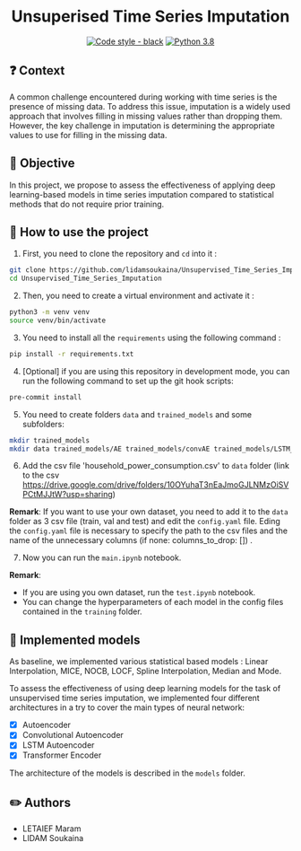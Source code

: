 <div align="center">

# Unsuperised Time Series Imputation
[![Code style - black](https://img.shields.io/badge/code%20style-black-000000.svg)](https://github.com/psf/black)
[![Python 3.8](https://img.shields.io/badge/python-3.8-blue.svg)](https://www.python.org/downloads/release/python-380/)

</div>

## ❓ Context
A common challenge encountered during working with time series is the presence of missing data.
To address this issue, imputation is a widely used approach that involves filling in missing values rather than dropping them. However, the key challenge in imputation is determining the appropriate values to use for filling in the missing data.

## 🎯 Objective
In this project, we propose to assess the effectiveness of applying deep learning-based models in time series imputation compared to statistical methods that do not require prior training.

## :rocket: How to use the project

1. First, you need to clone the repository and `cd` into it :
```bash
git clone https://github.com/lidamsoukaina/Unsupervised_Time_Series_Imputation.git
cd Unsupervised_Time_Series_Imputation
```
2. Then, you need to create a virtual environment and activate it :
```bash
python3 -m venv venv
source venv/bin/activate
```
3. You need to install all the `requirements` using the following command :
```bash
pip install -r requirements.txt
```
4. [Optional] if you are using this repository in development mode, you can run the following command to set up the git hook scripts:
```bash
pre-commit install
```
5. You need to create folders `data` and `trained_models` and some subfolders:
```bash
mkdir trained_models
mkdir data trained_models/AE trained_models/convAE trained_models/LSTM_AE trained_models/TS
```
6. Add the csv file 'household_power_consumption.csv' to `data` folder (link to the csv https://drive.google.com/drive/folders/10OYuhaT3nEaJmoGJLNMzOiSVPCtMJJtW?usp=sharing)

**Remark**:
If you want to use your own dataset, you need to add it to the `data` folder as 3 csv file (train, val and test) and edit the `config.yaml` file.
Eding the `config.yaml` file is necessary to specify the path to the csv files and the name of the unnecessary columns (if none: columns_to_drop: []) .

7. Now you can run the `main.ipynb` notebook.

**Remark**:
- If you are using you own dataset, run the `test.ipynb` notebook.
- You can change the hyperparameters of each model in the config files contained in the `training` folder.
## :tada: Implemented models
As baseline, we implemented various statistical based models : Linear Interpolation, MICE, NOCB, LOCF, Spline Interpolation, Median and Mode.

To assess the effectiveness of using deep learning models for the task of unsupervised time series imputation, we implemented four different architectures in a try to cover the main types of neural network:
- [x] Autoencoder
- [x] Convolutional Autoencoder
- [x] LSTM Autoencoder
- [x] Transformer Encoder

The architecture of the models is described in the `models` folder.

## :pencil2: Authors
- LETAIEF Maram
- LIDAM Soukaina

